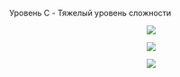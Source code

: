Уровень C - Тяжелый уровень сложности

<p align="center">
  <img src="https://github.com/Macc0de/Learning_of_C/assets/138070020/1d654e9f-c203-4327-a79e-c941a60090c3">
</p>
<p align="center">
  <img src="https://github.com/Macc0de/Learning_of_C/assets/138070020/1c351b7f-92c0-45fc-8fb7-cb56762df6a9">
</p>
<p align="center">
  <img src="https://github.com/Macc0de/Learning_of_C/assets/138070020/66bbea97-a1a7-40ae-a775-14c76ddb9cb9">
</p>
